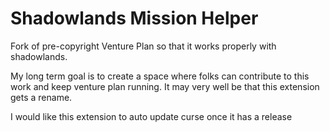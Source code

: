 # Shadowlands Mission Helper

Fork of pre-copyright Venture Plan so that it works properly with shadowlands.

My long term goal is to create a space where folks can contribute to this work and keep venture plan running. It may very well be that this extension gets a rename.

I would like this extension to auto update curse once it has a release
